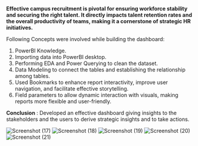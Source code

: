 **Effective campus recruitment is pivotal for ensuring workforce stability and securing the right talent. It directly impacts talent retention rates and the overall productivity of teams, making it a cornerstone of strategic HR initiatives.**

Following Concepts were involved while building the dashboard:

1. PowerBI Knowledge.
2. Importing data into PowerBI desktop.
3. Performing EDA and Power Querying to clean the dataset.
4. Data Modeling to connect the tables and establishing the relationship among tables.
5. Used Bookmarks to enhance report interactivity, improve user navigation, and facilitate effective storytelling.
6. Field parameters to allow dynamic interaction with visuals, making reports more flexible and user-friendly.

**Conclusion** : Developed an effective dashboard giving insights to the stakeholders and the users to derive strategic insights and to take actions.

![Screenshot (17)](https://github.com/user-attachments/assets/bfc4079a-2f93-4f91-8863-ece6634d2d56)
![Screenshot (18)](https://github.com/user-attachments/assets/c0bd4cab-c6d3-4cd6-8075-9651ddf08a07)
![Screenshot (19)](https://github.com/user-attachments/assets/89eb5113-5dca-487f-95e3-61ebb2f65c08)
![Screenshot (20)](https://github.com/user-attachments/assets/44b50dc0-dd47-4853-8ce6-8dd10eb3b32f)
![Screenshot (21)](https://github.com/user-attachments/assets/d616a9e2-5653-4354-98e4-c8cb276b35c5)
